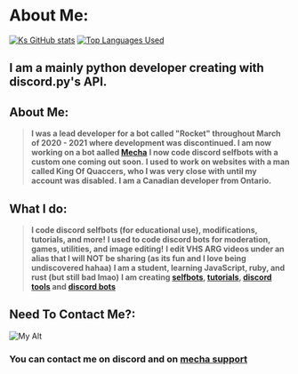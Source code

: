 # About Me:
[![Ks GitHub stats](https://github-readme-stats.vercel.app/api?username=ksIsCute&theme=synthwave)](https://github.com/ksiscute)
[![Top Languages Used](https://github-readme-stats.vercel.app/api/top-langs/?username=ksIsCute&layout=compact&langs_count=10)](https://github.com/ksiscute)
## I am a mainly python developer creating with discord.py's API.
## About Me:
> **I was a lead developer for a bot called "Rocket" throughout March of 2020 - 2021 where development was discontinued. I am now working on a bot aalled [Mecha](https://mechadiscord.tk)**
> **I now code discord selfbots with a custom one coming out soon.**
> **I used to work on websites with a man called King Of Quaccers, who I was very close with until my account was disabled.**
> **I am a Canadian developer from Ontario.**
## What I do:
> **I code discord selfbots (for educational use), modifications, tutorials, and more!**
> **I used to code discord bots for moderation, games, utilities, and image editing!**
> **I edit VHS ARG videos under an alias that I will NOT be sharing (as its fun and I love being undiscovered hahaa)**
> **I am a student, learning JavaScript, ruby, and rust (but still bad lmao)**
> **I am creating [selfbots](https://github.com/ksIsCute/DestroyerSelfbot), [tutorials](https://github.com/ksIsCute/SelfbotTesting), [discord tools](https://github.com/ksIsCute/EmbedMassDM) and [discord bots](https://mechadiscord.tk)**
## Need To Contact Me?:
![My Alt](https://dcbadge.vercel.app/api/shield/940289135074238594?theme=discord&logoColor=orange)
### You can contact me on discord and on [mecha support](https://mechadiscord.tk)
